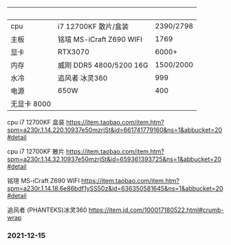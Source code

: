 | &nbsp;        | &nbsp;        | &nbsp;        |
| ------------- | ------------- | ------------- |
|cpu|i7 12700KF 散片/盒装| 2390/2798 |
|主板|铭瑄 MS-iCraft Z690 WIFI|1769|
|显卡|RTX3070|6000+|
|内存|威刚 DDR5 4800/5200 16G|1500/2000|
|水冷|追风者 冰灵360|999|
|电源|650W|400|
|无显卡 8000|

cpu i7 12700KF 盒装
https://item.taobao.com/item.htm?spm=a230r.1.14.220.10937e50mzrjSt&id=661741779160&ns=1&abbucket=20#detail

cpu i7 12700KF 散片
https://item.taobao.com/item.htm?spm=a230r.1.14.32.10937e50mzrjSt&id=659361393725&ns=1&abbucket=20#detail

铭瑄 MS-iCraft Z690 WIFI
https://item.taobao.com/item.htm?spm=a230r.1.14.18.6e86bdf1ySS50z&id=636350581645&ns=1&abbucket=20#detail

追风者 (PHANTEKS)冰灵360
https://item.jd.com/100017180522.html#crumb-wrap

### 2021-12-15
